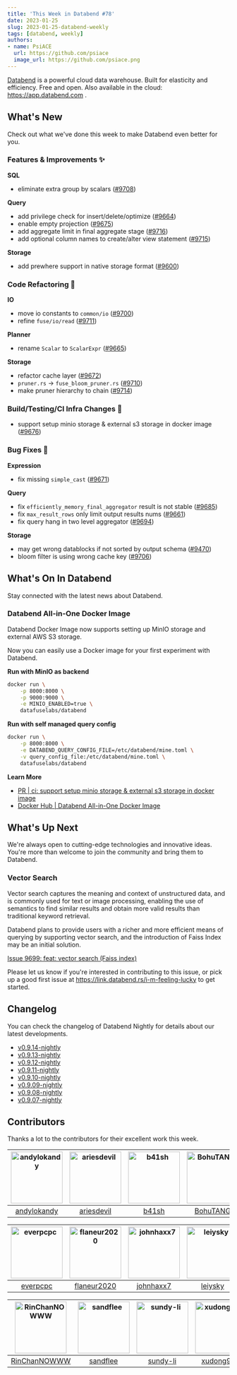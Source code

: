 ```yaml
---
title: 'This Week in Databend #78'
date: 2023-01-25
slug: 2023-01-25-databend-weekly
tags: [databend, weekly]
authors:
- name: PsiACE
  url: https://github.com/psiace
  image_url: https://github.com/psiace.png
---
```


[Databend](https://github.com/datafuselabs/databend) is a powerful cloud data warehouse. Built for elasticity and efficiency. Free and open. Also available in the cloud: <https://app.databend.com> .

## What's New

Check out what we've done this week to make Databend even better for you.

### Features & Improvements :sparkles:

**SQL**

- eliminate extra group by scalars ([#9708](https://github.com/datafuselabs/databend/pull/9708))

**Query**

- add privilege check for insert/delete/optimize ([#9664](https://github.com/datafuselabs/databend/pull/9664))
- enable empty projection ([#9675](https://github.com/datafuselabs/databend/pull/9675))
- add aggregate limit in final aggregate stage ([#9716](https://github.com/datafuselabs/databend/pull/9716))
- add optional column names to create/alter view statement ([#9715](https://github.com/datafuselabs/databend/pull/9715))

**Storage**

- add prewhere support in native storage format ([#9600](https://github.com/datafuselabs/databend/pull/9600))

### Code Refactoring :tada:

**IO**

- move io constants to `common/io` ([#9700](https://github.com/datafuselabs/databend/pull/9700))
- refine `fuse/io/read` ([#9711](https://github.com/datafuselabs/databend/pull/9711))

**Planner**

- rename `Scalar` to `ScalarExpr` ([#9665](https://github.com/datafuselabs/databend/pull/9665))

**Storage**

- refactor cache layer ([#9672](https://github.com/datafuselabs/databend/pull/9672))
- `pruner.rs` -> `fuse_bloom_pruner.rs` ([#9710](https://github.com/datafuselabs/databend/pull/9710))
- make pruner hierarchy to chain ([#9714](https://github.com/datafuselabs/databend/pull/9714))

### Build/Testing/CI Infra Changes :electric_plug:

- support setup minio storage & external s3 storage in docker image ([#9676](https://github.com/datafuselabs/databend/pull/9676))

### Bug Fixes :wrench:

**Expression**

- fix missing `simple_cast` ([#9671](https://github.com/datafuselabs/databend/pull/9671))

**Query**

- fix `efficiently_memory_final_aggregator` result is not stable ([#9685](https://github.com/datafuselabs/databend/pull/9685))
- fix `max_result_rows` only limit output results nums ([#9661](https://github.com/datafuselabs/databend/pull/9661))
- fix query hang in two level aggregator ([#9694](https://github.com/datafuselabs/databend/pull/9694))

**Storage**

- may get wrong datablocks if not sorted by output schema ([#9470](https://github.com/datafuselabs/databend/pull/9470))
- bloom filter is using wrong cache key ([#9706](https://github.com/datafuselabs/databend/pull/9706))

## What's On In Databend

Stay connected with the latest news about Databend.

### Databend All-in-One Docker Image

Databend Docker Image now supports setting up MinIO storage and external AWS S3 storage.

Now you can easily use a Docker image for your first experiment with Databend.

**Run with MinIO as backend**

```bash
docker run \
    -p 8000:8000 \
    -p 9000:9000 \
    -e MINIO_ENABLED=true \
    datafuselabs/databend
```

**Run with self managed query config**

```bash
docker run \
    -p 8000:8000 \
    -e DATABEND_QUERY_CONFIG_FILE=/etc/databend/mine.toml \
    -v query_config_file:/etc/databend/mine.toml \
    datafuselabs/databend
```

**Learn More**

- [PR | ci: support setup minio storage & external s3 storage in docker image](https://github.com/datafuselabs/databend/pull/9676)
- [Docker Hub | Databend All-in-One Docker Image](https://hub.docker.com/r/datafuselabs/databend)

## What's Up Next

We're always open to cutting-edge technologies and innovative ideas. You're more than welcome to join the community and bring them to Databend.

### Vector Search

Vector search captures the meaning and context of unstructured data, and is commonly used for text or image processing, enabling the use of semantics to find similar results and obtain more valid results than traditional keyword retrieval.

Databend plans to provide users with a richer and more efficient means of querying by supporting vector search, and the introduction of Faiss Index may be an initial solution.

[Issue 9699: feat: vector search (Faiss index)](https://github.com/datafuselabs/databend/issues/9699)

Please let us know if you're interested in contributing to this issue, or pick up a good first issue at <https://link.databend.rs/i-m-feeling-lucky> to get started.

## Changelog

You can check the changelog of Databend Nightly for details about our latest developments.

- [v0.9.14-nightly](https://github.com/datafuselabs/databend/releases/tag/v0.9.14-nightly)
- [v0.9.13-nightly](https://github.com/datafuselabs/databend/releases/tag/v0.9.13-nightly)
- [v0.9.12-nightly](https://github.com/datafuselabs/databend/releases/tag/v0.9.12-nightly)
- [v0.9.11-nightly](https://github.com/datafuselabs/databend/releases/tag/v0.9.11-nightly)
- [v0.9.10-nightly](https://github.com/datafuselabs/databend/releases/tag/v0.9.10-nightly)
- [v0.9.09-nightly](https://github.com/datafuselabs/databend/releases/tag/v0.9.9-nightly)
- [v0.9.08-nightly](https://github.com/datafuselabs/databend/releases/tag/v0.9.8-nightly)
- [v0.9.07-nightly](https://github.com/datafuselabs/databend/releases/tag/v0.9.7-nightly)

## Contributors

Thanks a lot to the contributors for their excellent work this week.

[<img alt="andylokandy" src="https://avatars.githubusercontent.com/u/9637710?v=4&s=117" width="117" />](https://github.com/andylokandy) |[<img alt="ariesdevil" src="https://avatars.githubusercontent.com/u/7812909?v=4&s=117" width="117" />](https://github.com/ariesdevil) |[<img alt="b41sh" src="https://avatars.githubusercontent.com/u/1070352?v=4&s=117" width="117" />](https://github.com/b41sh) |[<img alt="BohuTANG" src="https://avatars.githubusercontent.com/u/172204?v=4&s=117" width="117" />](https://github.com/BohuTANG) |[<img alt="dantengsky" src="https://avatars.githubusercontent.com/u/22081156?v=4&s=117" width="117" />](https://github.com/dantengsky) |[<img alt="dependabot[bot]" src="https://avatars.githubusercontent.com/in/29110?v=4&s=117" width="117" />](https://github.com/apps/dependabot) |
:---: |:---: |:---: |:---: |:---: |:---: |
[andylokandy](https://github.com/andylokandy) |[ariesdevil](https://github.com/ariesdevil) |[b41sh](https://github.com/b41sh) |[BohuTANG](https://github.com/BohuTANG) |[dantengsky](https://github.com/dantengsky) |[dependabot[bot]](https://github.com/apps/dependabot) |

[<img alt="everpcpc" src="https://avatars.githubusercontent.com/u/1808802?v=4&s=117" width="117" />](https://github.com/everpcpc) |[<img alt="flaneur2020" src="https://avatars.githubusercontent.com/u/129800?v=4&s=117" width="117" />](https://github.com/flaneur2020) |[<img alt="johnhaxx7" src="https://avatars.githubusercontent.com/u/12479235?v=4&s=117" width="117" />](https://github.com/johnhaxx7) |[<img alt="leiysky" src="https://avatars.githubusercontent.com/u/22445410?v=4&s=117" width="117" />](https://github.com/leiysky) |[<img alt="mergify[bot]" src="https://avatars.githubusercontent.com/in/10562?v=4&s=117" width="117" />](https://github.com/apps/mergify) |[<img alt="PsiACE" src="https://avatars.githubusercontent.com/u/36896360?v=4&s=117" width="117" />](https://github.com/PsiACE) |
:---: |:---: |:---: |:---: |:---: |:---: |
[everpcpc](https://github.com/everpcpc) |[flaneur2020](https://github.com/flaneur2020) |[johnhaxx7](https://github.com/johnhaxx7) |[leiysky](https://github.com/leiysky) |[mergify[bot]](https://github.com/apps/mergify) |[PsiACE](https://github.com/PsiACE) |

[<img alt="RinChanNOWWW" src="https://avatars.githubusercontent.com/u/33975039?v=4&s=117" width="117" />](https://github.com/RinChanNOWWW) |[<img alt="sandflee" src="https://avatars.githubusercontent.com/u/5102100?v=4&s=117" width="117" />](https://github.com/sandflee) |[<img alt="sundy-li" src="https://avatars.githubusercontent.com/u/3325189?v=4&s=117" width="117" />](https://github.com/sundy-li) |[<img alt="xudong963" src="https://avatars.githubusercontent.com/u/41979257?v=4&s=117" width="117" />](https://github.com/xudong963) |[<img alt="zhang2014" src="https://avatars.githubusercontent.com/u/8087042?v=4&s=117" width="117" />](https://github.com/zhang2014) |[<img alt="zhyass" src="https://avatars.githubusercontent.com/u/34016424?v=4&s=117" width="117" />](https://github.com/zhyass) |
:---: |:---: |:---: |:---: |:---: |:---: |
[RinChanNOWWW](https://github.com/RinChanNOWWW) |[sandflee](https://github.com/sandflee) |[sundy-li](https://github.com/sundy-li) |[xudong963](https://github.com/xudong963) |[zhang2014](https://github.com/zhang2014) |[zhyass](https://github.com/zhyass) |
